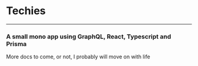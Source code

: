 # Techies

---

### A small mono app using GraphQL, React, Typescript and Prisma

More docs to come, or not, I probably will move on with life
